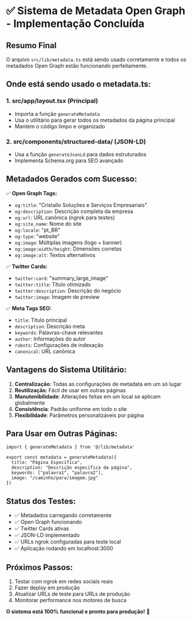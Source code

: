 # ✅ Sistema de Metadata Open Graph - Implementação Concluída

## Resumo Final

O arquivo `src/lib/metadata.ts` está sendo usado corretamente e todos os metadados Open Graph estão funcionando perfeitamente.

## Onde está sendo usado o metadata.ts:

### 1. **src/app/layout.tsx** (Principal)
- Importa a função `generateMetadata`
- Usa o utilitário para gerar todos os metadados da página principal
- Mantém o código limpo e organizado

### 2. **src/components/structured-data/** (JSON-LD)
- Usa a função `generateJsonLd` para dados estruturados
- Implementa Schema.org para SEO avançado

## Metadados Gerados com Sucesso:

✅ **Open Graph Tags:**
- `og:title`: "Cristallo Soluções e Serviços Empresariais"
- `og:description`: Descrição completa da empresa
- `og:url`: URL canônica (ngrok para testes)
- `og:site_name`: Nome do site
- `og:locale`: "pt_BR"
- `og:type`: "website"
- `og:image`: Múltiplas imagens (logo + banner)
- `og:image:width/height`: Dimensões corretas
- `og:image:alt`: Textos alternativos

✅ **Twitter Cards:**
- `twitter:card`: "summary_large_image"
- `twitter:title`: Título otimizado
- `twitter:description`: Descrição do negócio
- `twitter:image`: Imagem de preview

✅ **Meta Tags SEO:**
- `title`: Título principal
- `description`: Descrição meta
- `keywords`: Palavras-chave relevantes
- `author`: Informações do autor
- `robots`: Configurações de indexação
- `canonical`: URL canônica

## Vantagens do Sistema Utilitário:

1. **Centralização**: Todas as configurações de metadata em um só lugar
2. **Reutilização**: Fácil de usar em outras páginas
3. **Manutenibilidade**: Alterações feitas em um local se aplicam globalmente  
4. **Consistência**: Padrão uniforme em todo o site
5. **Flexibilidade**: Parâmetros personalizáveis por página

## Para Usar em Outras Páginas:

```tsx
import { generateMetadata } from '@/lib/metadata'

export const metadata = generateMetadata({
  title: "Página Específica",
  description: "Descrição específica da página",
  keywords: ["palavra1", "palavra2"],
  image: "/caminho/para/imagem.jpg"
})
```

## Status dos Testes:
- ✅ Metadados carregando corretamente
- ✅ Open Graph funcionando
- ✅ Twitter Cards ativas
- ✅ JSON-LD implementado
- ✅ URLs ngrok configuradas para teste local
- ✅ Aplicação rodando em localhost:3000

## Próximos Passos:
1. Testar com ngrok em redes sociais reais
2. Fazer deploy em produção 
3. Atualizar URLs de teste para URLs de produção
4. Monitorar performance nos motores de busca

**O sistema está 100% funcional e pronto para produção!** 🎉
